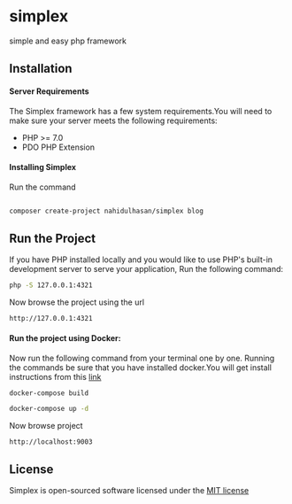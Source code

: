 # simplex

simple and easy php framework


## Installation

#### Server Requirements

The Simplex framework has a few system requirements.You will need to make sure your server meets the following requirements:

- PHP >= 7.0
- PDO PHP Extension


#### Installing Simplex

Run the command

```sh

composer create-project nahidulhasan/simplex blog

```

## Run the Project

If you have PHP installed locally and you would like to use PHP's built-in development server to serve your application, Run the following command:

```sh
php -S 127.0.0.1:4321

```
Now browse the project using the url

```
http://127.0.0.1:4321
```
 

#### Run the project using Docker:

Now run the following command from your terminal one by one. Running the commands be sure that you have installed docker.You will get install instructions from this [link](https://docs.docker.com/)

```sh
docker-compose build

docker-compose up -d

```

Now browse project

```
http://localhost:9003
```

## License

Simplex is open-sourced software licensed under the [MIT license](http://opensource.org/licenses/MIT)

